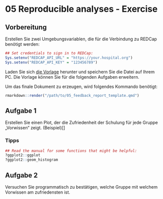 05 Reproducible analyses - Exercise
================

## Vorbereitung

Erstellen Sie zwei Umgebungsvariablen, die für die Verbindung zu REDCap
benötigt werden:

``` r
## Set credentials to sign in to REDCap:
Sys.setenv("REDCAP_API_URL" = "https://your.hospital.org")
Sys.setenv("REDCAP_API_KEY" = "123456789")
```

Laden Sie sich [die Vorlage](./Rmd/05_feedback_report_template.qmd)
herunter und speichern Sie die Datei auf Ihrem PC. Die Vorlage können
Sie für die folgenden Aufgaben erweitern.

Um das finale Dokument zu erzeugen, wird folgendes Kommando benötigt:

``` r
rmarkdown::render("/path/to/05_feedback_report_template.qmd")
```

## Aufgabe 1

Erstellen Sie einen Plot, der die Zufriedenheit der Schulung für jede
Gruppe „Vorwissen“ zeigt. (Beispiel)\[\]

### Tipps

``` r
## Read the manual for some functions that might be helpful:
?ggplot2::ggplot
?ggplot2::geom_histogram
```

## Aufgabe 2

Versuchen Sie programmatisch zu bestätigen, welche Gruppe mit welchem
Vorwissen am zufriedensten ist.
